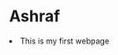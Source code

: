 
<html>
<head>
  <title>Ashraf Web</title>
  <body>
    <h1>Ashraf</h1>
    <on>
      <li>This is my first webpage</li>
    </on>
  </body>

